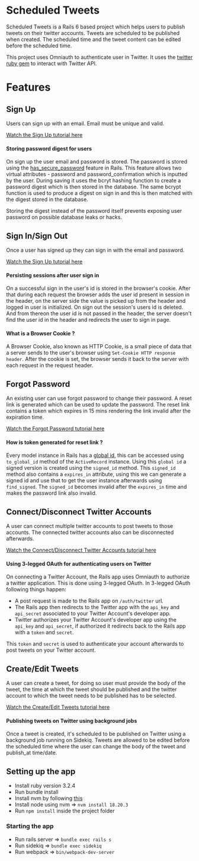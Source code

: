 # Scheduled Tweets

Scheduled Tweets is a Rails 6 based project which helps users to publish tweets on their twitter accounts. Tweets are scheduled to be published when created. The scheduled time and the tweet content can be edited before the scheduled time.

This project uses Omniauth to authenticate user in Twitter. It uses the [twitter ruby gem](https://github.com/sferik/x-ruby) to interact with Twitter API.

# Features

## Sign Up

Users can sign up with an email. Email must be unique and valid.

[Watch the Sign Up tutorial here](https://drive.google.com/file/d/1JQARXg2Ri1ETB86Vy7WUY6vJkL7ZG4m2/view?usp=drive_link)


#### Storing password digest for users

On sign up the user email and password is stored. The password is stored using the [has_secure_password](https://api.rubyonrails.org/v7.1.3/classes/ActiveModel/SecurePassword/ClassMethods.html) feature in Rails. This feature allows two virtual attributes - password and password_confirmation which is inputted by the user. During saving it uses the bcryt hashing function to create a password digest which is then stored in the database. The same bcrypt function is used to produce a digest on sign in and this is then matched with the digest stored in the database.

Storing the digest instead of the password itself prevents exposing user password on possible database leaks or hacks.

## Sign In/Sign Out

Once a user has signed up they can sign in with the email and password.

[Watch the Sign Up tutorial here](https://drive.google.com/file/d/1rh_zG6kYz92TwOr7s9uU4ANzFE4dBeUL/view?usp=drive_link)

#### Persisting sessions after user sign in

On a successful sign in the user's id is stored in the browser's cookie. After that during each request the browser adds the user id present in session in the header, on the server side the value is picked up from the header and logged in user is initialized.
On sign out the session's users id is deleted. And from thereon the user id is not passed in the header, the server doesn't find the user id in the header and redirects the user to sign in page.

#### What is a Browser Cookie ?

A Browser Cookie, also known as HTTP Cookie, is a small piece of data that a server sends to the user's browser using `Set-Cookie HTTP response header`. After the cookie is set, the browser sends it back to the server with each request in the request header.

## Forgot Password

An existing user can use forgot password to change their password. A reset link is generated which can be used to update the password. The reset link contains a token which expires in 15 mins rendering the link invalid after the expiration time.

[Watch the Forgot Password tutorial here](https://drive.google.com/file/d/1JqvqhLTVOVNXug06VvCAWXX4GYw0PmgC/view?usp=drive_link)

#### How is token generated for reset link ?

Every model instance in Rails has a [global id](https://github.com/rails/globalid), this can be accessed using `to_global_id` method of the `ActiveRecord` instance. Using this `global id` a signed version is created using the `signed_id` method. This `signed_id` method also contains a `expires_in` attribute, using this we can generate a signed id and use that to get the user instance afterwards using `find_signed`. The `signed_id` becomes invalid after the `expires_in` time and makes the password link also invalid.

## Connect/Disconnect Twitter Accounts

A user can connect multiple twitter accounts to post tweets to those accounts. The connected twitter accounts also can be disconnected afterwards.

[Watch the Connect/Disconnect Twitter Accounts tutorial here](https://drive.google.com/file/d/1Sf8jovgsDUFh2SVpSd9rluWzYU8H6Ziw/view?usp=drive_link)

#### Using 3-legged OAuth for authenticating users on Twitter

On connecting a Twitter Account, the Rails app uses Omniauth to authorize a twitter application. This is done using 3-legged OAuth. In 3-legged OAuth following things happen:

- A post request is made to the Rails app on `/auth/twitter` url.
- The Rails app then redirects to the Twitter app with the `api_key` and `api_secret` associated to your Twitter Account's developer app.
- Twitter authorizes your Twitter Account's developer app using the `api_key` and `api_secret`, if authorized it redirects back to the Rails app with a `token` and `secret`.

This `token` and `secret` is used to authenticate your account afterwards to post tweets on your Twitter account.

## Create/Edit Tweets

A user can create a tweet, for doing so user must provide the body of the tweet, the time at which the tweet should be published and the twitter account to which the tweet needs to be published has to be selected.

[Watch the Create/Edit Tweets tutorial here](https://drive.google.com/file/d/135PCNVO3HGCN6-lMW6n_YEJhbVbcNscm/view?usp=drive_link)

#### Publishing tweets on Twitter using background jobs

Once a tweet is created, it's scheduled to be published on Twitter using a background job running on Sidekiq. Tweets are allowed to be edited before the scheduled time where the user can change the body of the tweet and publish_at time/date.

## Setting up the app

- Install ruby version 3.2.4
- Run bundle install
- Install nvm by following [this](https://github.com/nvm-sh/nvm?tab=readme-ov-file#installing-and-updating)
- Install node using nvm => `nvm install 18.20.3`
- Run `npm install` inside the project folder

### Starting the app

- Run rails server => `bundle exec rails s`
- Run sidekiq => `bundle exec sidekiq`
- Run webpack => `bin/webpack-dev-server`
